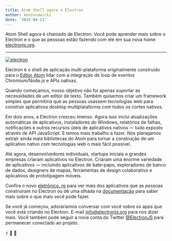 ```yaml
---
title: Atom Shell agora é Electron
author: kevinsawicki
date: '2015-04-23'
---
```


Atom Shell agora é chamado de Electron. Você pode aprender mais sobre o Electron e o que as pessoas estão fazendo com ele em sua nova home [electronjs.org](https://electronjs.org).

---

[![electron](https://cloud.githubusercontent.com/assets/671378/7396651/b7fae482-ee57-11e4-97a2-053515654c75.png)](https://electronjs.org)

Electron é o shell de aplicação multi-plataforma originalmente construído para o [Editor Atom](https://atom.io) lidar com a integração de loop de eventos Chromium/Node.js e APIs nativas.

Quando começamos, nosso objetivo não foi apenas suportar as necessidades de um editor de texto. Também quisemos criar um framework simples que permitiria que as pessoas usassem tecnologias web para construir aplicativos desktop multiplataforma com todos os cortes nativos.

Em dois anos, a Electron cresceu imenso. Agora isso inclui atualizações automáticas de aplicativos, instaladores do Windows, relatórios de falhas, notificações e outros recursos úteis de aplicativos nativos &mdash; tudo exposto através de API JavaScript. E temos mais trabalho a fazer. Nós planejamos extrair ainda mais bibliotecas do Atom para tornar a construção de um aplicativo nativo com tecnologias web o mais fácil possível.

Até agora, desenvolvedores individuais, startups iniciais e grandes empresas criaram aplicativos no Electron. Criaram uma enorme variedade de aplicativos &mdash; incluindo aplicativos de bate-papo, exploradores de banco de dados, designers de mapas, ferramentas de design colaborativo e aplicativos de prototipagem móveis.

Confira o novo [eletrônico. rg](https://electronjs.org) para ver mais dos aplicativos que as pessoas construíram no Electron ou dê uma olhada na [documentação](https://github.com/electron/electron/tree/master/docs#readme) para saber mais sobre o que mais você pode fazer.

Se você já começou, adoraríamos conversar com você sobre os apps que você está criando no Electron. E-mail [info@electronjs.org](mailto:info@electronjs.org?Subject=Electron) para nos dizer mais. Você também pode seguir a nova conta do Twitter [@ElectronJS](https://twitter.com/electronjs) para permanecer conectado ao projeto.

:zap: :blue_heart: :electric_plug:

